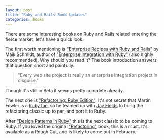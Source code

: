 ```yaml
---
layout: post
title: "Ruby and Rails Book Updates"
categories: books
---
```

There are some interesting books on Ruby and Rails related entering the fierce market, let's have a quick look.

The first worth mentioning is ["Enterprise Recipes with Ruby and Rails"](http://www.pragprog.com/titles/msenr/enterprise-recipes-with-ruby-and-rails) by Maik Schmidt, author of ["Enterprise Integration with Ruby"](http://www.pragprog.com/titles/fr_eir/enterprise-integration-with-ruby) (also highly recommended). Why should you read it? The book introduction answers that question short and painfully:

> "Every web site project is really an enterprise integration project in disguise."

Though it's still in Beta it seems pretty complete already.

The next one is ["Refactoring: Ruby Edition"](http://safari.oreilly.com/9780321603968). It's not secret that Martin Fowler is a [Ruby fan](http://martinfowler.com/bliki/EvaluatingRuby.html), so he teamed up with [Jay Fields](http://blog.jayfields.com/) to bring the refactoring classic up to par, and port it to Ruby.

After ["Design Patterns in Ruby"](http://www.informit.com/store/product.aspx?isbn=0321490452) this is the next classic to be coming to Ruby. If you loved the original ["Refactoring"](http://www.informit.com/store/product.aspx?isbn=0201485672) book, this is a must. It's available as a Rough Cut, and is likely to come out in February.